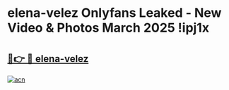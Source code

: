 # elena-velez Onlyfans Leaked - New Video & Photos March 2025 !ipj1x

# <h2><a href="https://tq8e7s.iuczelnia.edu.pl?title=elena-velez&ref=ipj1x">🔗👉 🔴 elena-velez</a></h2>

[![acn](https://github.com/user-attachments/assets/0f9c940e-d8b0-45ae-aac7-cd30a18b3e1c)](https://tq8e7s.iuczelnia.edu.pl?title=elena-velez&ref=ipj1x)

